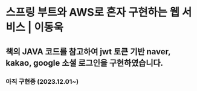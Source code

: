 # 스프링 부트와 AWS로 혼자 구현하는 웹 서비스 | 이동욱 
## 책의 JAVA 코드를 참고하여 jwt 토큰 기반 naver, kakao, google 소셜 로그인을 구현하였습니다.
### 아직 구현중 (2023.12.01~)